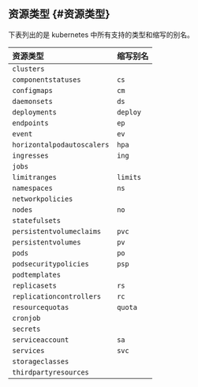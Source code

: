 ## 资源类型 {#资源类型}

下表列出的是 kubernetes 中所有支持的类型和缩写的别名。

| 资源类型 | 缩写别名 |
| :--- | :--- |
| `clusters` |  |
| `componentstatuses` | `cs` |
| `configmaps` | `cm` |
| `daemonsets` | `ds` |
| `deployments` | `deploy` |
| `endpoints` | `ep` |
| `event` | `ev` |
| `horizontalpodautoscalers` | `hpa` |
| `ingresses` | `ing` |
| `jobs` |  |
| `limitranges` | `limits` |
| `namespaces` | `ns` |
| `networkpolicies` |  |
| `nodes` | `no` |
| `statefulsets` |  |
| `persistentvolumeclaims` | `pvc` |
| `persistentvolumes` | `pv` |
| `pods` | `po` |
| `podsecuritypolicies` | `psp` |
| `podtemplates` |  |
| `replicasets` | `rs` |
| `replicationcontrollers` | `rc` |
| `resourcequotas` | `quota` |
| `cronjob` |  |
| `secrets` |  |
| `serviceaccount` | `sa` |
| `services` | `svc` |
| `storageclasses` |  |
| `thirdpartyresources` |  |

  


